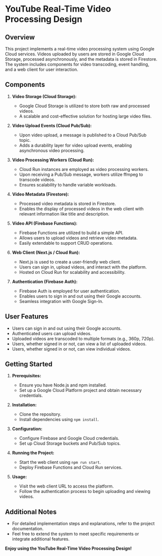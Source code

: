 # YouTube Real-Time Video Processing Design

## Overview
This project implements a real-time video processing system using Google Cloud services. Videos uploaded by users are stored in Google Cloud Storage, processed asynchronously, and the metadata is stored in Firestore. The system includes components for video transcoding, event handling, and a web client for user interaction.

## Components
1. **Video Storage (Cloud Storage):**
   - Google Cloud Storage is utilized to store both raw and processed videos.
   - A scalable and cost-effective solution for hosting large video files.

2. **Video Upload Events (Cloud Pub/Sub):**
   - Upon video upload, a message is published to a Cloud Pub/Sub topic.
   - Adds a durability layer for video upload events, enabling asynchronous video processing.

3. **Video Processing Workers (Cloud Run):**
   - Cloud Run instances are employed as video processing workers.
   - Upon receiving a Pub/Sub message, workers utilize ffmpeg to transcode videos.
   - Ensures scalability to handle variable workloads.

4. **Video Metadata (Firestore):**
   - Processed video metadata is stored in Firestore.
   - Enables the display of processed videos in the web client with relevant information like title and description.

5. **Video API (Firebase Functions):**
   - Firebase Functions are utilized to build a simple API.
   - Allows users to upload videos and retrieve video metadata.
   - Easily extendable to support CRUD operations.

6. **Web Client (Next.js / Cloud Run):**
   - Next.js is used to create a user-friendly web client.
   - Users can sign in, upload videos, and interact with the platform.
   - Hosted on Cloud Run for scalability and accessibility.

7. **Authentication (Firebase Auth):**
   - Firebase Auth is employed for user authentication.
   - Enables users to sign in and out using their Google accounts.
   - Seamless integration with Google Sign-In.

## User Features
- Users can sign in and out using their Google accounts.
- Authenticated users can upload videos.
- Uploaded videos are transcoded to multiple formats (e.g., 360p, 720p).
- Users, whether signed in or not, can view a list of uploaded videos.
- Users, whether signed in or not, can view individual videos.

## Getting Started
1. **Prerequisites:**
   - Ensure you have Node.js and npm installed.
   - Set up a Google Cloud Platform project and obtain necessary credentials.

2. **Installation:**
   - Clone the repository.
   - Install dependencies using `npm install`.

3. **Configuration:**
   - Configure Firebase and Google Cloud credentials.
   - Set up Cloud Storage buckets and Pub/Sub topics.

4. **Running the Project:**
   - Start the web client using `npm run start`.
   - Deploy Firebase Functions and Cloud Run services.

5. **Usage:**
   - Visit the web client URL to access the platform.
   - Follow the authentication process to begin uploading and viewing videos.

## Additional Notes
- For detailed implementation steps and explanations, refer to the project documentation.
- Feel free to extend the system to meet specific requirements or integrate additional features.

**Enjoy using the YouTube Real-Time Video Processing Design!**


